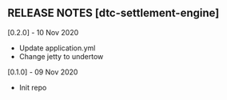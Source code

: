 ## RELEASE NOTES [dtc-settlement-engine] ##

[0.2.0] - 10 Nov 2020

* Update application.yml
* Change jetty to undertow

[0.1.0] - 09 Nov 2020

* Init repo

